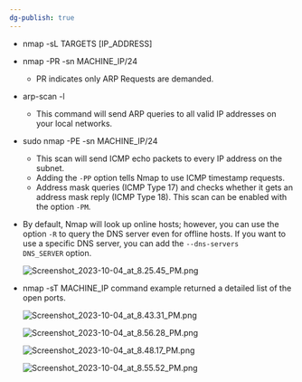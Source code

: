 ```yaml
---
dg-publish: true
---
```







- nmap -sL TARGETS [IP_ADDRESS]
- nmap -PR -sn MACHINE_IP/24
    - PR indicates only ARP Requests are demanded.
- arp-scan -l
    - This command will send ARP queries to all valid IP addresses on your local networks.
- sudo nmap -PE -sn MACHINE_IP/24
    - This scan will send ICMP echo packets to every IP address on the subnet.
    - Adding the `-PP` option tells Nmap to use ICMP timestamp requests.
    - Address mask queries (ICMP Type 17) and checks whether it gets an address mask reply (ICMP Type 18). This scan can be enabled with the option `-PM`.
- By default, Nmap will look up online hosts; however, you can use the option `-R` to query the DNS server even for offline hosts. If you want to use a specific DNS server, you can add the `--dns-servers DNS_SERVER` option.
    
    ![Screenshot_2023-10-04_at_8.25.45_PM.png](/img/user/img/Screenshot_2023-10-04_at_8.25.45_PM.png)
    
- nmap -sT MACHINE_IP command example returned a detailed list of the open ports.
    
    ![Screenshot_2023-10-04_at_8.43.31_PM.png](/img/user/img/Screenshot_2023-10-04_at_8.43.31_PM.png)
    
      
    
    ![Screenshot_2023-10-04_at_8.56.28_PM.png](/img/user/img/Screenshot_2023-10-04_at_8.56.28_PM.png)
    
      
    
    ![Screenshot_2023-10-04_at_8.48.17_PM.png](/img/user/img/Screenshot_2023-10-04_at_8.48.17_PM.png)
    
      
    
    ![Screenshot_2023-10-04_at_8.55.52_PM.png](/img/user/img/Screenshot_2023-10-04_at_8.55.52_PM.png)